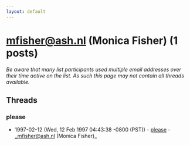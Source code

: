 ```yaml
---
layout: default
---
```


# mfisher@ash.nl (Monica Fisher) (1 posts)

_Be aware that many list participants used multiple email addresses over their time active on the list. As such this page may not contain all threads available._

## Threads

### please
+ 1997-02-12 (Wed, 12 Feb 1997 04:43:38 -0800 (PST)) - [please](/archive/1997/02/8debbc00dd5c5fe6286dd940af4898144ad664bd9fde78b8c5652cc2ab2f9997) - _mfisher@ash.nl (Monica Fisher)_

